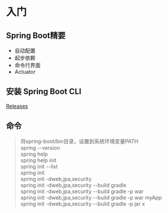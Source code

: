 # 入门

## Spring Boot精要

- 自动配置
- 起步依赖
- 命令行界面
- Actuator

## 安装 Spring Boot CLI

[Releases](https://repo.spring.io/ui/native/release/org/springframework/boot/spring-boot-cli/)  

## 命令

> 将spring-boot/bin目录，设置到系统环境变量PATH  
> spring --version  
> spring help  
> spring help init  
> spring init --list  
> spring init  
> spring init -dweb,jpa,security  
> spring init -dweb,jpa,security --build gradle  
> spring init -dweb,jpa,security --build gradle -p war  
> spring init -dweb,jpa,security --build gradle -p war myApp  
> spring init -dweb,jpa,security --build gradle -p jar x
